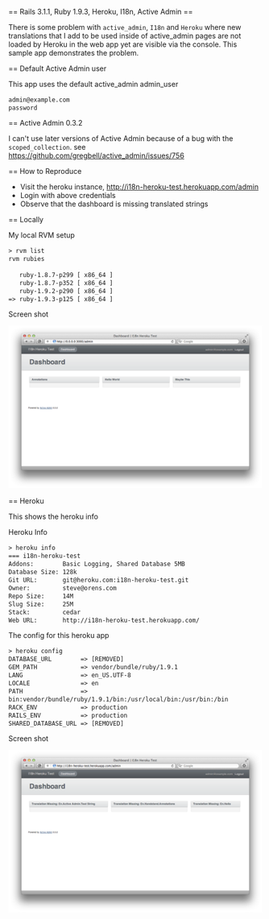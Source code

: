 == Rails 3.1.1, Ruby 1.9.3, Heroku, I18n, Active Admin ==

There is some problem with `active_admin`, `I18n` and `Heroku` where new translations that I add to be used inside of active_admin pages are not loaded by Heroku in the web app yet are visible via the console. This sample app demonstrates the problem.

== Default Active Admin user

This app uses the default active_admin admin_user

    admin@example.com
    password

== Active Admin 0.3.2

I can't use later versions of Active Admin because of a bug with the `scoped_collection`. see https://github.com/gregbell/active_admin/issues/756

== How to Reproduce

  * Visit the heroku instance, http://i18n-heroku-test.herokuapp.com/admin
  * Login with above credentials
  * Observe that the dashboard is missing translated strings
  
== Locally

My local RVM setup

    > rvm list
    rvm rubies

       ruby-1.8.7-p299 [ x86_64 ]
       ruby-1.8.7-p352 [ x86_64 ]
       ruby-1.9.2-p290 [ x86_64 ]
    => ruby-1.9.3-p125 [ x86_64 ]

Screen shot

![local](https://github.com/sorens/i18n-heroku-test/raw/master/doc/local01.png)

== Heroku

This shows the heroku info

  Heroku Info

    > heroku info
    === i18n-heroku-test
    Addons:        Basic Logging, Shared Database 5MB
    Database Size: 128k
    Git URL:       git@heroku.com:i18n-heroku-test.git
    Owner:         steve@orens.com
    Repo Size:     14M
    Slug Size:     25M
    Stack:         cedar
    Web URL:       http://i18n-heroku-test.herokuapp.com/

The config for this heroku app

    > heroku config
    DATABASE_URL        => [REMOVED]
    GEM_PATH            => vendor/bundle/ruby/1.9.1
    LANG                => en_US.UTF-8
    LOCALE              => en
    PATH                => bin:vendor/bundle/ruby/1.9.1/bin:/usr/local/bin:/usr/bin:/bin
    RACK_ENV            => production
    RAILS_ENV           => production
    SHARED_DATABASE_URL => [REMOVED]
    
Screen shot

![heroku](https://github.com/sorens/i18n-heroku-test/raw/master/doc/heroku01.png)

